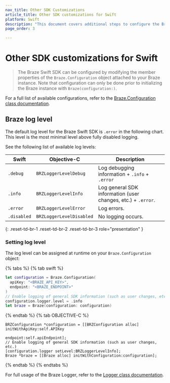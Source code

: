 ```yaml
---
nav_title: Other SDK Customizations
article_title: Other SDK customizations for Swift
platform: Swift
description: "This document covers additional steps to configure the Braze Swift SDK."
page_order: 3

---
```


# Other SDK customizations for Swift

> The Braze Swift SDK can be configured by modifying the member properties of the `Braze.Configuration` object attached to your Braze instance. Note that configuration can only be done prior to initializing the Braze instance with `Braze(configuration:)`.

For a full list of available configurations, refer to the [Braze.Configuration class documentation](https://braze-inc.github.io/braze-swift-sdk/documentation/brazekit/braze/configuration-swift.class).

## Braze log level

The default log level for the Braze Swift SDK is `.error` in the following chart. This level is the most minimal level above fully disabled logging.

See the following list of available log levels:

| Swift       | Objective-C              | Description                                                       |
|-------------|--------------------------|-------------------------------------------------------------------|
| `.debug`    | `BRZLoggerLevelDebug`    | Log debugging information + `.info` + `.error`                    |
| `.info`     | `BRZLoggerLevelInfo`     | Log general SDK information (user changes, etc.) + `.error`. |
| `.error`    | `BRZLoggerLevelError`    | Log errors.                                                       |
| `.disabled` | `BRZLoggerLevelDisabled` | No logging occurs.                                                |
{: .reset-td-br-1 .reset-td-br-2 .reset-td-br-3 role="presentation" }

### Setting log level

The log level can be assigned at runtime on your `Braze.Configuration` object:

{% tabs %}
{% tab swift %}

```swift
let configuration = Braze.Configuration(
  apiKey: "<BRAZE_API_KEY>",
  endpoint: "<BRAZE_ENDPOINT>"
)
// Enable logging of general SDK information (such as user changes, etc.)
configuration.logger.level = .info
let braze = Braze(configuration: configuration)
```

{% endtab %}
{% tab OBJECTIVE-C %}

```objc
BRZConfiguration *configuration = [[BRZConfiguration alloc] initWithApiKey:self.APIKey
                                                                  endpoint:self.apiEndpoint];
// Enable logging of general SDK information (such as user changes, etc.)
[configuration.logger setLevel:BRZLoggerLevelInfo];
Braze *braze = [[Braze alloc] initWithConfiguration:configuration];
```

{% endtab %}
{% endtabs %}

For full usage of the Braze Logger, refer to the [Logger class documentation](https://braze-inc.github.io/braze-swift-sdk/documentation/brazekit/braze/configuration-swift.class/logger-swift.class).

